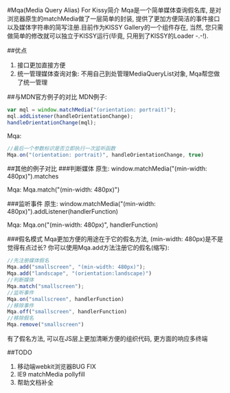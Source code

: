 #Mqa(Media Query Alias) For Kissy简介
Mqa是一个简单媒体查询假名库, 是对浏览器原生的matchMedia做了一层简单的封装,
提供了更加方便简洁的事件接口以及媒体字符串的简写注册.目前作为KISSY Gallery的一个组件存在,
当然, 您只需做简单的修改就可以独立于KISSY运行(毕竟, 只用到了KISSY的Loader -.-!).

##优点
1. 接口更加直接方便
2. 统一管理媒体查询对象: 不用自己到处管理MediaQueryList对象, Mqa帮您做了统一管理

##与MDN官方例子的对比
MDN例子:

```javascript
var mql = window.matchMedia("(orientation: portrait)");
mql.addListener(handleOrientationChange);
handleOrientationChange(mql);
```

Mqa:

```javascript
//最后一个参数标识是否立即执行一次监听函数
Mqa.on("(orientation: portrait)", handleOrientationChange, true)
```

##其他的例子对比
###判断媒体
原生: window.matchMedia("(min-width: 480px)").matches

Mqa: Mqa.match("(min-width: 480px)")

###监听事件
原生: window.matchMedia("(min-width: 480px)").addListener(handlerFunction)

Mqa: Mqa.on("(min-width: 480px)", handlerFunction)

###假名模式
Mqa更加方便的用途在于它的假名方法, (min-width: 480px)是不是觉得有点过长?
你可以使用Mqa.add方法注册它的假名(缩写):

```javascript
//先注册媒体假名
Mqa.add("smallscreen", "(min-width: 480px)");
Mqa.add("landscape", "(orientation:landscape)")
//判断媒体
Mqa.match("smallscreen");
//监听事件
Mqa.on("smallscreen", handlerFunction)
//移除事件
Mqa.off("smallscreen", handlerFunction)
//移除假名
Mqa.remove("smallscreen")
```

有了假名方法, 可以在JS层上更加清晰方便的组织代码, 更方面的响应多终端

##TODO
1. 移动端webkit浏览器BUG FIX
2. IE9 matchMedia pollyfill
3. 帮助文档补全